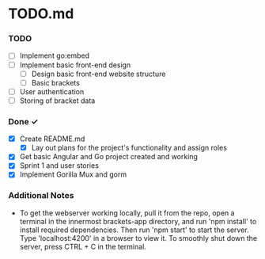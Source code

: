 # TODO.md

### TODO
- [ ] Implement go:embed
- [ ] Implement basic front-end design
  - [ ] Design basic front-end website structure
  - [ ] Basic brackets
- [ ] User authentication
- [ ] Storing of bracket data

### Done ✓
- [x] Create README.md
  - [x] Lay out plans for the project's functionality and assign roles
- [x] Get basic Angular and Go project created and working
- [x] Sprint 1 and user stories
- [x] Implement Gorilla Mux and gorm

### Additional Notes
- To get the webserver working locally, pull it from the repo, open a terminal in the innermost brackets-app directory, and run 'npm install' to install required dependencies. Then run 'npm start' to start the server. Type 'localhost:4200' in a browser to view it. To smoothly shut down the server, press CTRL + C in the terminal.
